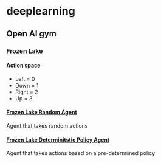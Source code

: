 # deeplearning

## Open AI gym

### [Frozen Lake](https://gym.openai.com/envs/FrozenLake-v0/)

#### Action space

- Left = 0
- Down = 1
- Right = 2
- Up = 3

#### [Frozen Lake Random Agent](open-ai-gym/frozen-lake/frozen_lake_random_agent.py)

Agent that takes random actions

#### [Frozen Lake Determinitstic Policy Agent](open-ai-gym/frozen-lake/frozen_lake_deterministic_policy_agent.py)

Agent that takes actions based on a pre-determiined policy

